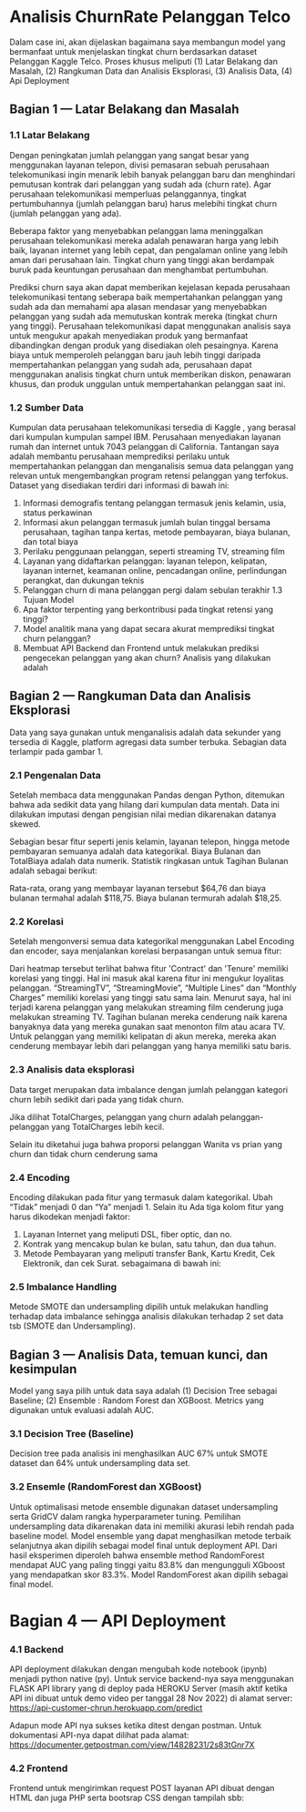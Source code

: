 # Analisis ChurnRate Pelanggan Telco

Dalam case ini, akan dijelaskan bagaimana saya membangun model yang  bermanfaat untuk menjelaskan tingkat churn berdasarkan dataset Pelanggan Kaggle Telco. Proses khusus meliputi (1) Latar Belakang dan Masalah, (2) Rangkuman Data dan Analisis Eksplorasi, (3) Analisis Data, (4) Api Deployment


## Bagian 1 — Latar Belakang dan Masalah
### 1.1 Latar Belakang
Dengan peningkatan jumlah pelanggan yang sangat besar yang menggunakan layanan telepon, divisi pemasaran sebuah perusahaan telekomunikasi ingin menarik lebih banyak pelanggan baru dan menghindari pemutusan kontrak dari pelanggan yang sudah ada (churn rate). Agar perusahaan telekomunikasi memperluas pelanggannya, tingkat pertumbuhannya (jumlah pelanggan baru) harus melebihi tingkat churn (jumlah pelanggan yang ada). 

Beberapa faktor yang menyebabkan pelanggan lama meninggalkan perusahaan telekomunikasi mereka adalah penawaran harga yang lebih baik, layanan internet yang lebih cepat, dan pengalaman online yang lebih aman dari perusahaan lain.
Tingkat churn yang tinggi akan berdampak buruk pada keuntungan perusahaan dan menghambat pertumbuhan. 

Prediksi churn saya akan dapat memberikan kejelasan kepada perusahaan telekomunikasi tentang seberapa baik mempertahankan pelanggan yang sudah ada dan memahami apa alasan mendasar yang menyebabkan pelanggan yang sudah ada memutuskan kontrak mereka (tingkat churn yang tinggi).
Perusahaan telekomunikasi dapat menggunakan analisis saya untuk mengukur apakah menyediakan produk yang bermanfaat dibandingkan dengan produk yang disediakan oleh pesaingnya. Karena biaya untuk memperoleh pelanggan baru jauh lebih tinggi daripada mempertahankan pelanggan yang sudah ada, perusahaan dapat menggunakan analisis tingkat churn untuk memberikan diskon, penawaran khusus, dan produk unggulan untuk mempertahankan pelanggan saat ini.
### 1.2 Sumber Data
Kumpulan data perusahaan telekomunikasi tersedia di Kaggle , yang berasal dari kumpulan kumpulan sampel IBM. Perusahaan menyediakan layanan rumah dan internet untuk 7043 pelanggan di California. Tantangan saya adalah membantu perusahaan memprediksi perilaku untuk mempertahankan pelanggan dan menganalisis semua data pelanggan yang relevan untuk mengembangkan program retensi pelanggan yang terfokus.
Dataset yang disediakan terdiri dari informasi di bawah ini:
1.	Informasi demografis tentang pelanggan termasuk jenis kelamin, usia, status perkawinan
2.	Informasi akun pelanggan termasuk jumlah bulan tinggal bersama perusahaan, tagihan tanpa kertas, metode pembayaran, biaya bulanan, dan total biaya
3.	Perilaku penggunaan pelanggan, seperti streaming TV, streaming film
4.	Layanan yang didaftarkan pelanggan: layanan telepon, kelipatan, layanan internet, keamanan online, pencadangan online, perlindungan perangkat, dan dukungan teknis
5.	Pelanggan churn di mana pelanggan pergi dalam sebulan terakhir
1.3 Tujuan Model
1.	Apa faktor terpenting yang berkontribusi pada tingkat retensi yang tinggi?
2.	Model analitik mana yang dapat secara akurat memprediksi tingkat churn pelanggan?
3.	Membuat API Backend dan Frontend untuk melakukan prediksi pengecekan pelanggan yang akan churn?
Analisis yang dilakukan adalah
 
## Bagian 2 — Rangkuman Data dan Analisis Eksplorasi
Data yang saya gunakan untuk menganalisis adalah data sekunder yang tersedia di Kaggle, platform agregasi data sumber terbuka. Sebagian data terlampir pada gambar 1.
 

### 2.1 Pengenalan Data
Setelah membaca data menggunakan Pandas dengan Python, ditemukan bahwa ada sedikit data yang hilang dari kumpulan data mentah. Data ini dilakukan imputasi dengan  pengisian nilai median dikarenakan datanya skewed.
 

 

Sebagian besar fitur seperti jenis kelamin, layanan telepon, hingga metode pembayaran semuanya adalah data kategorikal. Biaya Bulanan dan TotalBiaya adalah data numerik. Statistik ringkasan untuk Tagihan Bulanan adalah sebagai berikut:
 
Rata-rata, orang yang membayar layanan tersebut $64,76 dan biaya bulanan termahal adalah $118,75. Biaya bulanan termurah adalah $18,25.

### 2.2 Korelasi
Setelah mengonversi semua data kategorikal menggunakan Label Encoding dan encoder, saya menjalankan korelasi berpasangan untuk semua fitur:
 
Dari heatmap tersebut terlihat bahwa fitur 'Contract' dan 'Tenure' memiliki korelasi yang tinggi. Hal ini masuk akal karena fitur ini mengukur loyalitas pelanggan.
“StreamingTV”, “StreamingMovie”, “Multiple Lines” dan “Monthly Charges” memiliki korelasi yang tinggi satu sama lain. Menurut saya, hal ini terjadi karena pelanggan yang melakukan streaming film cenderung juga melakukan streaming TV. Tagihan bulanan mereka cenderung naik karena banyaknya data yang mereka gunakan saat menonton film atau acara TV. Untuk pelanggan yang memiliki kelipatan di akun mereka, mereka akan cenderung membayar lebih dari pelanggan yang hanya memiliki satu baris.

### 2.3 Analisis data eksplorasi
Data target merupakan data imbalance dengan jumlah pelanggan kategori churn lebih sedikit dari pada yang tidak churn.
 

Jika dilihat TotalCharges, pelanggan yang churn adalah pelanggan-pelanggan yang TotalCharges lebih kecil.
 

Selain itu diketahui juga bahwa proporsi pelanggan Wanita vs prian yang churn dan tidak churn cenderung sama
 
### 2.4 Encoding
Encoding dilakukan pada fitur yang termasuk dalam kategorikal.  Ubah “Tidak” menjadi 0 dan “Ya” menjadi 1. Selain itu Ada tiga kolom fitur yang harus dikodekan menjadi faktor:
1.	Layanan Internet yang meliputi DSL, fiber optic, dan no.
2.	Kontrak yang mencakup bulan ke bulan, satu tahun, dan dua tahun.
3.	Metode Pembayaran yang meliputi transfer Bank, Kartu Kredit, Cek Elektronik, dan cek Surat.
sebagaimana di bawah ini:
 
### 2.5 Imbalance Handling
Metode SMOTE dan undersampling dipilih untuk melakukan handling terhadap data imbalance sehingga analisis dilakukan terhadap 2 set data tsb (SMOTE dan Undersampling).
 
 
## Bagian 3 — Analisis Data, temuan kunci, dan kesimpulan
Model yang saya pilih untuk data saya adalah (1) Decision Tree sebagai Baseline; (2) Ensemble : Random Forest dan XGBoost. Metrics yang digunakan untuk evaluasi adalah AUC.

### 3.1 Decision Tree (Baseline)
Decision tree pada analisis ini menghasilkan AUC 67% untuk SMOTE dataset dan 64% untuk undersampling data set.
 
 
### 3.2 Ensemle (RandomForest dan XGBoost)
Untuk optimalisasi metode ensemble digunakan dataset undersampling serta GridCV dalam rangka hyperparameter tuning. Pemilihan undersampling data dikarenakan data ini memiliki akurasi lebih rendah pada baseline model. Model ensemble yang dapat menghasilkan metode terbaik selanjutnya akan dipilih sebagai model final untuk deployment API.
Dari hasil eksperimen diperoleh bahwa ensemble method RandomForest mendapat AUC yang paling tinggi yaitu 83.8% dan mengungguli XGboost yang mendapatkan skor 83.3%. Model RandomForest akan dipilih sebagai final model.
 
# Bagian 4 — API Deployment
### 4.1 Backend
API deployment dilakukan dengan mengubah kode notebook (ipynb) menjadi python native (py). Untuk service backend-nya saya menggunakan FLASK API library yang di deploy pada HEROKU Server (masih aktif ketika API ini dibuat untuk demo video per tanggal 28 Nov 2022) di alamat server:
https://api-customer-chrun.herokuapp.com/predict 
 
Adapun mode API nya sukses ketika ditest dengan postman. Untuk dokumentasi API-nya dapat dilihat pada alamat:
https://documenter.getpostman.com/view/14828231/2s83tGnr7X 
 
### 4.2 Frontend
Frontend untuk mengirimkan request POST layanan API dibuat dengan HTML dan juga PHP serta bootsrap CSS dengan tampilah sbb:
